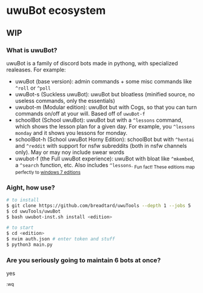 # uwuBot ecosystem
## WIP

### What is uwuBot?
uwuBot is a family of discord bots made in pythong, with specialized realeases.
For example:
- uwuBot (base version): admin commands + some misc commands like `^roll` or `^poll`
- uwuBot-s (Suckless uwuBot): uwuBot but bloatless (minified source, no useless commands, only the essentials)
- uwubot-m (Modular edition): uwuBot but with Cogs, so that you can turn commands on/off at your will. Based off of `uwuBot-f`
- schoolBot (School uwuBot): uwuBot but with a `^lessons` command, which shows the lesson plan for a given day. For example, you `^lessons monday` and it shows you lessons for monday. 
- schoolBot-h (School uwuBot Horny Edition): schoolBot but with `^hentai` and `^reddit` with support for nsfw subreddits (both in nsfw channels only). May or may noy include swear words
- uwubot-f (the Full uwuBot experience): uwuBot with bloat like `^mkembed`, a `^search` function, etc. Also includes `^lessons`.
<sub>Fun fact! These editions map perfectly to [windows 7 editions](https://cdn.discordapp.com/attachments/707186991372042240/927259297161822228/unknown.png)</sub>

### Aight, how use?
```bash
# to install
$ git clone https://github.com/breadtard/uwuTools --depth 1 --jobs 5
$ cd uwuTools/uwuBot
$ bash uwubot-inst.sh install <edition>

# to start
$ cd <edition>
$ nvim auth.json # enter token and stuff
$ python3 main.py
```

### Are you seriously going to maintain 6 bots at once?
yes

<sub>:wq</sub>
